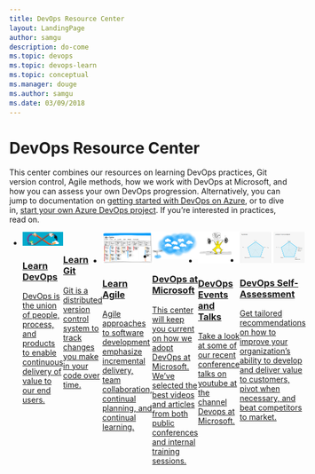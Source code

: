 ```yaml
---
title: DevOps Resource Center
layout: LandingPage
author: samgu
description: do-come
ms.topic: devops
ms.topic: devops-learn
ms.topic: conceptual
ms.manager: douge
ms.author: samgu
ms.date: 03/09/2018
---
```

# DevOps Resource Center

This center combines our resources on learning DevOps practices, Git version control, Agile methods, how we work with DevOps at Microsoft, and how you can assess your own DevOps progression. Alternatively, you can jump to documentation on [getting started with DevOps on Azure](https://docs.microsoft.com/vsts/build-release/), or to dive in, [start your own Azure DevOps project](https://portal.azure.com/#create/Microsoft.AzureProject). If you’re interested in practices, read on. 

<ul class="panelContent cardsC" style="display: flex;">
    <li>
        <a href="what-is-devops.md">
            <div class="cardSize">
                <div class="cardPadding">
                    <div class="card">
                        <div class="cardImageOuter">
                            <div class="cardImage bgdAccent1">
                                <img class="x-hidden-focus" alt="" src="_img/learn-devops.svg" data-linktype="external">
                            </div>
                        </div>
                        <div class="cardText">
                            <h3>Learn DevOps</h3>
                            <p>DevOps is the union of people, process, and products to enable continuous delivery of value to our end users.</p>
                        </div>
                    </div>
                </div>
            </div>
        </a>
    </li>
    <li>
        <a href="git/what-is-git.md">
            <div class="cardSize">
                <div class="cardPadding">
                    <div class="card">
                        <div class="cardImageOuter">
                            <div class="cardImage bgdAccent1">
                                <img data-hoverimage="_img/Learn_Git.svg" src="_img/Learn_Git.svg" alt="" />
                            </div>
                        </div>
                        <div class="cardText">
                            <h3>Learn Git</h3>
                            <p>Git is a distributed version control system to track changes you make in your code over time.</p>
                        </div>
                    </div>
                </div>
            </div>
        </a>
    </li>
    <li>
        <a href="agile/what-is-agile.md">
            <div class="cardSize">
                <div class="cardPadding">
                    <div class="card">
                        <div class="cardImageOuter">
                            <div class="cardImage bgdAccent1">
                                <img class="x-hidden-focus" alt="" src="_img/devops-kanban.png" data-linktype="external">
                            </div>
                        </div>
                        <div class="cardText">
                            <h3>Learn Agile</h3>
                            <p>Agile approaches to software development emphasize incremental delivery, team collaboration, continual planning, and continual learning.</p>
                        </div>
                    </div>
                </div>
            </div>
        </a>
    </li>
    <li>
        <a href="devops-at-microsoft/index.md">
            <div class="cardSize">
                <div class="cardPadding">
                    <div class="card">
                        <div class="cardImageOuter">
                            <div class="cardImage bgdAccent1">
                                <img class="x-hidden-focus" alt="" src="_img/devops-public-clouds.png" data-linktype="external">
                            </div>
                        </div>
                        <div class="cardText">
                            <h3>DevOps at Microsoft</h3>
                            <p>This center will keep you current on how we adopt DevOps at Microsoft. We’ve selected the best videos and articles from both public conferences and internal training sessions.</p>
                        </div>
                    </div>
                </div>
            </div>
        </a>
    </li>
    <li>
        <a href="https://www.youtube.com/channel/UC-ikyViYMM69joIAv7dlMsA">
        <div class="cardSize">
            <div class="cardPadding">
                <div class="card">
                    <div class="cardImageOuter">
                        <div class="cardImage bgdAccent1">
                            <img class="x-hidden-focus" alt="" src="_img/devops-build-strength.png" data-linktype="external">
                        </div>
                    </div>
                    <div class="cardText">
                        <h3>DevOps Events and Talks</h3>
                        <p>Take a look at some of our recent conference talks on youtube at the channel Devops at Microsoft.</p>
                    </div>
                </div>
            </div>
        </div>
        </a>
    </li>
    <li>
        <a href="https://devopsassessment.net">
        <div class="cardSize">
            <div class="cardPadding">
                <div class="card">
                    <div class="cardImageOuter">
                        <div class="cardImage bgdAccent1">
                            <img class="x-hidden-focus" alt="" src="_img/DevopsAssessment-Results.png" data-linktype="external">
                        </div>
                    </div>
                    <div class="cardText">
                        <h3>DevOps Self-Assessment</h3>
                        <p>Get tailored recommendations on how to improve your organization’s ability to develop and deliver value to customers, pivot when necessary, and beat competitors to market. </p>
                    </div>
                </div>
            </div>
        </div>
        </a>
    </li>
</ul>